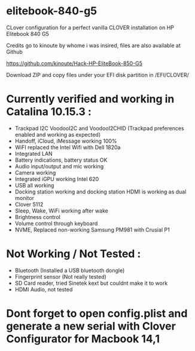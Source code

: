 # elitebook-840-g5

CLover configuration for a perfect vanilla CLOVER installation on HP Elitebook 840 G5 

Credits go to kinoute by whome i was insired, files are also available at Github

https://github.com/kinoute/Hack-HP-EliteBook-850-G5

Download ZIP and copy files under your EFI disk partition in /EFI/CLOVER/

# Currently verified and working in Catalina 10.15.3 :

- Trackpad I2C VoodooI2C and VoodooI2CHID (Trackpad preferences enabled and working as expected)
- Handoff, iCloud, iMessage working 100%
- WiFI replaced the Intel Wifi with Dell 1820a
- Integrated LAN
- Battery indications, battery status OK
- Audio input/output and mic working
- Camera working
- Integrated iGPU working Intel 620
- USB all working
- Docking station working and docking station HDMI is working as dual monitor
- Clover 5112 
- Sleep, Wake, WiFi working after wake
- Brightness control
- Volume control through keyboard
- NVME, Replaced non-working Samsung PM981 with Crusial P1


# Not Working / Not Tested :

- Bluetooth (Installed a USB bluetooth dongle)
- Fingerprint sensor (Not really tested)
- SD Card reader, tried Sinetek kext but couldnt make it to work
- HDMI Audio, not tested

# Dont forget to open config.plist and generate a new serial with Clover Configurator for Macbook 14,1


